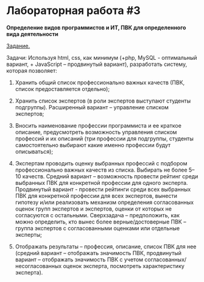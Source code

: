 # Лабораторная работа #3
**Определение видов программистов и ИТ, ПВК для определенного вида деятельности**

<ins>Задание.</ins>

Задачи:
Используя html, css, как минимум (+php, MySQL - оптимальный вариант, + JavaScript – продвинутый вариант), разработать систему, которая позволяет:

1.	Хранить общий список профессионально важных качеств (ПВК, список предоставляется отдельно);

2.	Хранить список экспертов (в роли экспертов выступают студенты подгруппы). Расширенный вариант – управление списком экспертов;

3.	Вносить наименование профессии программиста и ее краткое описание, предусмотреть возможность управления списком профессий и их описаний (три профессии для подгруппы, студенты самостоятельно выбирают какие именно профессии будут описываться);

4.	Экспертам проводить оценку выбранных профессий с подбором профессионально важных качеств из списка. Выбирать не более 5–10 качеств. Средний вариант – возможность провести рейтинг среди выбранных ПВК для конкретной профессии для одного эксперта. Продвинутый вариант - провести рейтинги среди всех выбранных ПВК для конкретной профессии для всех экспертов, вынести гипотезу и/или реализовать механизм определения согласованных оценок групп экспертов и экспертов, оценки от которых не согласуются с остальными. Сверхзадача – предположить, как можно определить, кто вынес более верные/достоверные ПВК – группа экспертов с согласованными оценками или отдельные эксперты;

5.	Отображать результаты – профессия, описание, список ПВК для нее (средний вариант – отображать значимость ПВК, продвинутый вариант – отображать значимость ПВК с учетом согласованных/несогласованных оценок эксперта, посмотреть характеристику эксперта).
